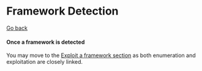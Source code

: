 # Framework Detection

[Go back](../index.md)

<div class="row row-cols-lg-2"><div>
</div><div>

#### Once a framework is detected

You may move to the [Exploit a framework section](/cybersecurity/red-team/s3.exploitation/techniques/framework.md) as both enumeration and exploitation are closely linked.
</div></div>